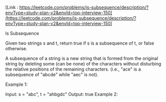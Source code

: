 [Link : https://leetcode.com/problems/is-subsequence/description/?envType=study-plan-v2&envId=top-interview-150](https://leetcode.com/problems/is-subsequence/description/?envType=study-plan-v2&envId=top-interview-150)

Is Subsequence

Given two strings s and t, return true if s is a subsequence of t, or false otherwise.

A subsequence of a string is a new string that is formed from the original string by deleting some (can be none) of the characters without disturbing the relative positions of the remaining characters. (i.e., "ace" is a subsequence of "abcde" while "aec" is not).

 

Example 1:

Input: s = "abc", t = "ahbgdc"
Output: true
Example 2:
